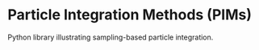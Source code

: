 # Particle Integration Methods (PIMs)

Python library illustrating sampling-based particle integration.
